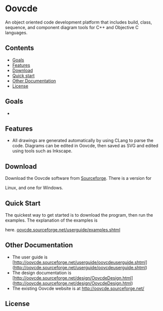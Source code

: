
# Oovcde

An object oriented code development platform that includes build, class, sequence,
and component diagram tools for C++ and Objective C languages.


## Contents

 - [Goals](#goals)
 - [Features](#features)
 - [Download](#download)
 - [Quick start](#quick-start)
 - [Other Documentation](#other-documentation)
 - [License](#license)


## Goals

-

## Features

- All drawings are generated automatically by using CLang to parse the code.
  Diagrams can be edited in Oovcde, then saved as SVG and edited using tools such as Inkscape.

## Download

Download the Oovcde software from [Sourceforge](http://sourceforge.net/projects/oovcde/files/). There is a version for 

Linux, and one for Windows.


## Quick Start

The quickest way to get started is to download the program, then run the examples. The explanation of the examples is 

here. [oovcde.sourceforge.net/userguide/examples.shtml](http://oovcde.sourceforge.net/userguide/examples.shtml)


## Other Documentation

 - The user guide is [http://oovcde.sourceforge.net/userguide/oovcdeuserguide.shtml]
	(http://oovcde.sourceforge.net/userguide/oovcdeuserguide.shtml)
 - The design documentation is [http://oovcde.sourceforge.net/design/OovcdeDesign.html]
	(http://oovcde.sourceforge.net/design/OovcdeDesign.html)
 - The existing Oovcde website is at http://oovcde.sourceforge.net/


## License
